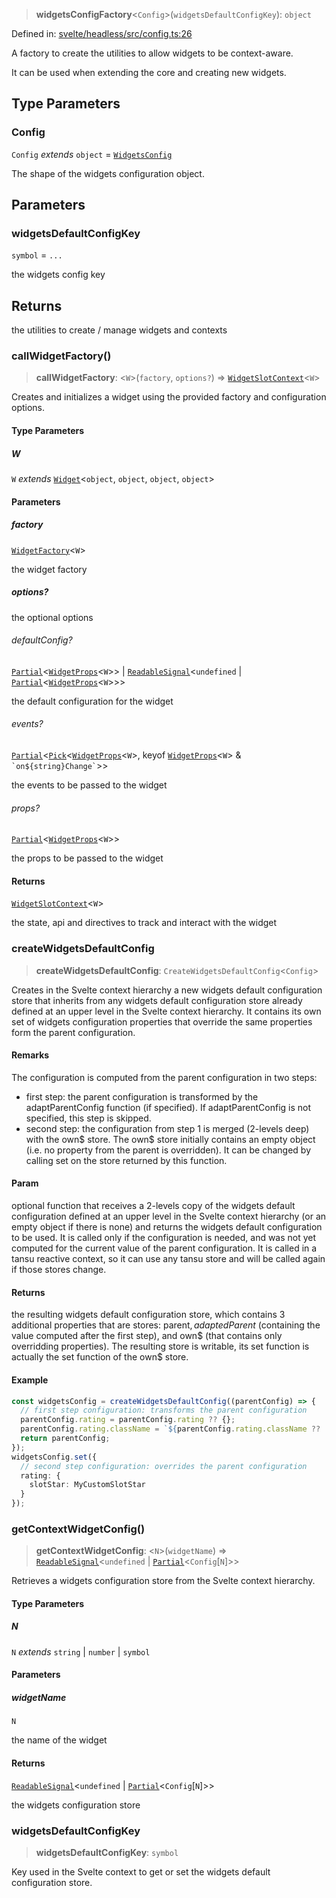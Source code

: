 > **widgetsConfigFactory**\<`Config`\>(`widgetsDefaultConfigKey`): `object`

Defined in: [svelte/headless/src/config.ts:26](https://github.com/AmadeusITGroup/AgnosUI/blob/cc106a60435f60bc80ff8e70ab2cbe3220d1407a/svelte/headless/src/config.ts#L26)

A factory to create the utilities to allow widgets to be context-aware.

It can be used when extending the core and creating new widgets.

## Type Parameters

### Config

`Config` *extends* `object` = [`WidgetsConfig`](../type-aliases/WidgetsConfig.md)

The shape of the widgets configuration object.

## Parameters

### widgetsDefaultConfigKey

`symbol` = `...`

the widgets config key

## Returns

the utilities to create / manage widgets and contexts

### callWidgetFactory()

> **callWidgetFactory**: \<`W`\>(`factory`, `options?`) => [`WidgetSlotContext`](../interfaces/WidgetSlotContext.md)\<`W`\>

Creates and initializes a widget using the provided factory and configuration options.

#### Type Parameters

##### W

`W` *extends* [`Widget`](../interfaces/Widget.md)\<`object`, `object`, `object`, `object`\>

#### Parameters

##### factory

[`WidgetFactory`](../type-aliases/WidgetFactory.md)\<`W`\>

the widget factory

##### options?

the optional options

###### defaultConfig?

[`Partial`](https://www.typescriptlang.org/docs/handbook/utility-types.html#partialtype)\<[`WidgetProps`](../type-aliases/WidgetProps.md)\<`W`\>\> \| [`ReadableSignal`](https://amadeusitgroup.github.io/tansu/interfaces/ReadableSignal.html)\<`undefined` \| [`Partial`](https://www.typescriptlang.org/docs/handbook/utility-types.html#partialtype)\<[`WidgetProps`](../type-aliases/WidgetProps.md)\<`W`\>\>\>

the default configuration for the widget

###### events?

[`Partial`](https://www.typescriptlang.org/docs/handbook/utility-types.html#partialtype)\<[`Pick`](https://www.typescriptlang.org/docs/handbook/utility-types.html#picktype-keys)\<[`WidgetProps`](../type-aliases/WidgetProps.md)\<`W`\>, keyof [`WidgetProps`](../type-aliases/WidgetProps.md)\<`W`\> & `` `on${string}Change` ``\>\>

the events to be passed to the widget

###### props?

[`Partial`](https://www.typescriptlang.org/docs/handbook/utility-types.html#partialtype)\<[`WidgetProps`](../type-aliases/WidgetProps.md)\<`W`\>\>

the props to be passed to the widget

#### Returns

[`WidgetSlotContext`](../interfaces/WidgetSlotContext.md)\<`W`\>

the state, api and directives to track and interact with the widget

### createWidgetsDefaultConfig

> **createWidgetsDefaultConfig**: `CreateWidgetsDefaultConfig`\<`Config`\>

Creates in the Svelte context hierarchy a new widgets default configuration store that inherits from any widgets default configuration
store already defined at an upper level in the Svelte context hierarchy.
It contains its own set of widgets configuration properties that override the same properties form the parent configuration.

#### Remarks

The configuration is computed from the parent configuration in two steps:
- first step: the parent configuration is transformed by the adaptParentConfig function (if specified).
If adaptParentConfig is not specified, this step is skipped.
- second step: the configuration from step 1 is merged (2-levels deep) with the own$ store. The own$ store initially contains
an empty object (i.e. no property from the parent is overridden). It can be changed by calling set on the store returned by this function.

#### Param

optional function that receives a 2-levels copy of the widgets default configuration
defined at an upper level in the Svelte context hierarchy (or an empty object if there is none) and returns the widgets
default configuration to be used.
It is called only if the configuration is needed, and was not yet computed for the current value of the parent configuration.
It is called in a tansu reactive context, so it can use any tansu store and will be called again if those stores change.

#### Returns

the resulting widgets default configuration store, which contains 3 additional properties that are stores:
parent$, adaptedParent$ (containing the value computed after the first step), and own$ (that contains only overridding properties).
The resulting store is writable, its set function is actually the set function of the own$ store.

#### Example

```ts
const widgetsConfig = createWidgetsDefaultConfig((parentConfig) => {
  // first step configuration: transforms the parent configuration
  parentConfig.rating = parentConfig.rating ?? {};
  parentConfig.rating.className = `${parentConfig.rating.className ?? ''} my-rating-extra-class`
  return parentConfig;
});
widgetsConfig.set({
  // second step configuration: overrides the parent configuration
  rating: {
    slotStar: MyCustomSlotStar
  }
});
```

### getContextWidgetConfig()

> **getContextWidgetConfig**: \<`N`\>(`widgetName`) => [`ReadableSignal`](https://amadeusitgroup.github.io/tansu/interfaces/ReadableSignal.html)\<`undefined` \| [`Partial`](https://www.typescriptlang.org/docs/handbook/utility-types.html#partialtype)\<`Config`\[`N`\]\>\>

Retrieves a widgets configuration store from the Svelte context hierarchy.

#### Type Parameters

##### N

`N` *extends* `string` \| `number` \| `symbol`

#### Parameters

##### widgetName

`N`

the name of the widget

#### Returns

[`ReadableSignal`](https://amadeusitgroup.github.io/tansu/interfaces/ReadableSignal.html)\<`undefined` \| [`Partial`](https://www.typescriptlang.org/docs/handbook/utility-types.html#partialtype)\<`Config`\[`N`\]\>\>

the widgets configuration store

### widgetsDefaultConfigKey

> **widgetsDefaultConfigKey**: `symbol`

Key used in the Svelte context to get or set the widgets default configuration store.
